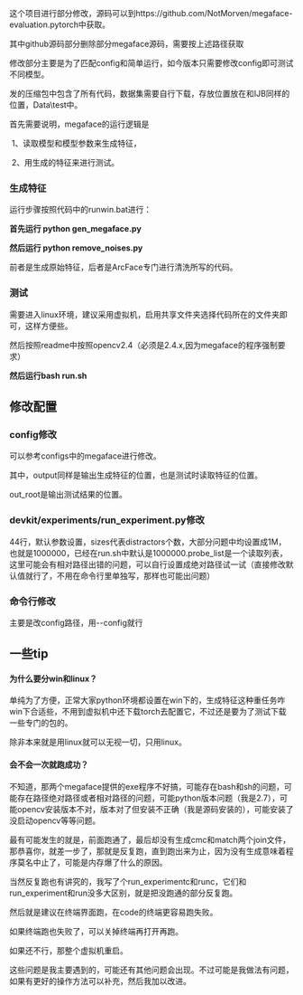 这个项目进行部分修改，源码可以到https://github.com/NotMorven/megaface-evaluation.pytorch中获取。

其中github源码部分删除部分megaface源码，需要按上述路径获取

修改部分主要是为了匹配config和简单运行，如今版本只需要修改config即可测试不同模型。

发的压缩包中包含了所有代码，数据集需要自行下载，存放位置放在和IJB同样的位置，Data\test中。

首先需要说明，megaface的运行逻辑是

​	1、读取模型和模型参数来生成特征，

​	2、用生成的特征来进行测试。

### 生成特征

运行步骤按照代码中的runwin.bat进行：

**首先运行 python gen_megaface.py**

**然后运行 python remove_noises.py**

前者是生成原始特征，后者是ArcFace专门进行清洗所写的代码。

### 测试

需要进入linux环境，建议采用虚拟机，启用共享文件夹选择代码所在的文件夹即可，这样方便些。

然后按照readme中按照opencv2.4（必须是2.4.x,因为megaface的程序强制要求）

**然后运行bash run.sh**



## 修改配置

### config修改

可以参考configs中的megaface进行修改。

其中，output同样是输出生成特征的位置，也是测试时读取特征的位置。

out_root是输出测试结果的位置。

### devkit/experiments/run_experiment.py修改

44行，默认参数设置，sizes代表distractors个数，大部分问题中均设置成1M，也就是1000000，已经在run.sh中默认是1000000.probe_list是一个读取列表，这里可能会有相对路径出错的问题，可以自行设置成绝对路径试一试（直接修改默认值就行了，不用在命令行里单独写，那样也可能出问题）

### 命令行修改

主要是改config路径，用--config就行

## 一些tip

#### 为什么要分win和linux？

单纯为了方便，正常大家python环境都设置在win下的，生成特征这种重任务咋win下合适些，不用到虚拟机中还下载torch去配置它，不过还是要为了测试下载一些专门的包的。

除非本来就是用linux就可以无视一切，只用linux。

#### 会不会一次就跑成功？

不知道，那两个megaface提供的exe程序不好搞，可能存在bash和sh的问题，可能存在路径绝对路径或者相对路径的问题，可能python版本问题（我是2.7），可能opencv安装版本不对，版本对了但安装不正确（我是源码安装的），可能安装了没启动opencv等等问题。

最有可能发生的就是，前面跑通了，最后却没有生成cmc和match两个join文件，那恭喜你，就差一步了，那就是反复跑，直到跑出来为止，因为没有生成意味着程序莫名中止了，可能是内存爆了什么的原因。

当然反复跑也有讲究的，我写了个run_experimentc和runc，它们和run_experiment和run没多大区别，就是把没跑通的部分反复跑。

然后就是建议在终端界面跑，在code的终端更容易跑失败。

如果终端跑也失败了，可以关掉终端再打开再跑。

如果还不行，那整个虚拟机重启。

这些问题是我主要遇到的，可能还有其他问题会出现。不过可能是我做法有问题，如果有更好的操作方法可以补充，然后我加以改进。

